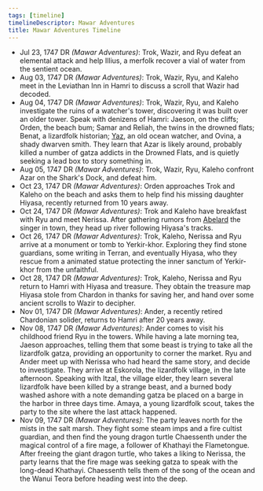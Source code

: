 ```yaml
---
tags: [timeline]
timelineDescriptor: Mawar Adventures
title: Mawar Adventures Timeline
---
```


- Jul 23, 1747 DR *(Mawar Adventures)*: Trok, Wazir, and Ryu defeat an elemental attack and help Illius, a merfolk recover a vial of water from the sentient ocean. 
- Aug 03, 1747 DR *(Mawar Adventures)*: Trok, Wazir, Ryu, and Kaleho meet in the Leviathan Inn in Hamri to discuss a scroll that Wazir had decoded. 
- Aug 04, 1747 DR *(Mawar Adventures)*: Trok, Wazir, Ryu, and Kaleho investigate the ruins of a watcher's tower, discovering it was built over an older tower. Speak with denizens of Hamri: Jaeson, on the cliffs; Orden, the beach bum; Samar and Reliah, the twins in the drowned flats; Benat, a lizardfolk historian; [Yaz](<../../people/mawarans/yaz.md>), an old ocean watcher, and Ovina, a shady dwarven smith. They learn that Azar is likely around, probably killed a number of gatza addicts in the Drowned Flats, and is quietly seeking a lead box to story something in. 
- Aug 05, 1747 DR *(Mawar Adventures)*: Trok, Wazir, Ryu, Kaleho confront Azar on the Shark's Dock, and defeat him. 
- Oct 23, 1747 DR *(Mawar Adventures)*: Orden approaches Trok and Kaleho on the beach and asks them to help find his missing daughter Hiyasa, recently returned from 10 years away. 
- Oct 24, 1747 DR *(Mawar Adventures)*: Trok and Kaleho have breakfast with Ryu and meet Nerissa. After gathering rumors from [Abelard](<../../people/mawarans/abelard.md>) the singer in town, they head up river following Hiyasa's tracks. 
- Oct 26, 1747 DR *(Mawar Adventures)*: Trok, Kaleho, Nerissa and Ryu arrive at a monument or tomb to Yerkir-khor. Exploring they find stone guardians, some writing in Terran, and eventually Hiyasa, who they rescue from a animated statue protecting the inner sanctum of Yerkir-khor from the unfaithful. 
- Oct 28, 1747 DR *(Mawar Adventures)*: Trok, Kaleho, Nerissa and Ryu return to Hamri with Hiyasa and treasure. They obtain the treasure map Hiyasa stole from Chardon in thanks for saving her, and hand over some ancient scrolls to Wazir to decipher. 
- Nov 01, 1747 DR *(Mawar Adventures)*: Ander, a recently retired Chardonian solider, returns to Hamri after 20 years away.
- Nov 08, 1747 DR *(Mawar Adventures)*: Ander comes to visit his childhood friend Ryu in the towers. While having a late morning tea, Jaeson approaches, telling them that some beast is trying to take all the lizardfolk gatza, providing an opportunity to corner the market. Ryu and Ander meet up with Nerissa who had heard the same story, and decide to investigate. They arrive at Eskorola, the lizardfolk village, in the late afternoon. Speaking with Itzal, the village elder, they learn several lizardfolk have been killed by a strange beast, and a burned body washed ashore with a note demanding gatza be placed on a barge in the harbor in three days time. Amaya, a young lizardfolk scout, takes the party to the site where the last attack happened. 
- Nov 09, 1747 DR *(Mawar Adventures)*: The party leaves north for the mists in the salt marsh. They fight some steam imps and a fire cultist guardian, and then find the young dragon turtle Chaessenth under the magical control of a fire mage, a follower of Khathayi the Flametongue. After freeing the giant dragon turtle, who takes a liking to Nerissa, the party learns that the fire mage was seeking gatza to speak with the long-dead Khathayi. Chaessenth tells them of the song of the ocean and the Wanui Teora before heading west into the deep. 